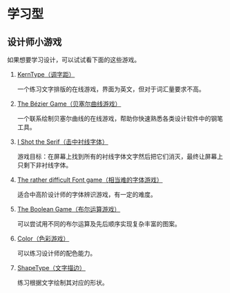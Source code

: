 # 学习型

## 设计师小游戏

如果想要学习设计，可以试试看下面的这些游戏。

1. [KernType（调字距）](https://type.method.ac/)

   一个练习文字排版的在线游戏，界面为英文，但对于词汇量要求不高。

2. [The Bézier Game（贝塞尔曲线游戏）](https://bezier.method.ac/)

   一个联系绘制贝塞尔曲线的在线游戏，帮助你快速熟悉各类设计软件中的钢笔工具。

3. [I Shot the Serif（击中衬线字体）](https://www.tothepoint.co.uk/us/fun/i-shot-the-serif/)

   游戏目标：在屏幕上找到所有的衬线字体文字然后把它们消灭，最终让屏幕上只剩下非衬线字体。

4. [The rather difficult Font game（相当难的字体游戏）](https://fontgame.ilovetypography.com/)

   适合中高阶设计师的字体辨识游戏，有一定的难度。

5. [The Boolean Game（布尔运算游戏）](https://boolean.method.ac/)

   可以尝试用不同的布尔运算及先后顺序实现复杂丰富的图案。

6. [Color（色彩游戏）](https://color.method.ac/)
   
   可以练习设计师的配色能力。

7. [ShapeType（文字描边）](https://shape.method.ac/)

   练习根据文字绘制其对应的形状。